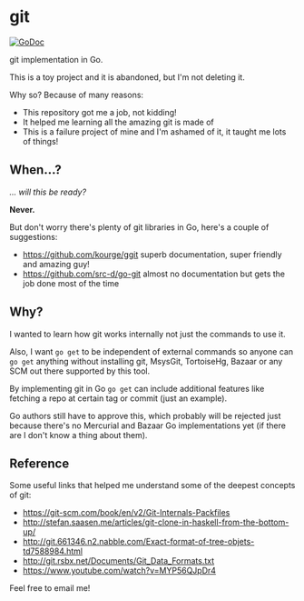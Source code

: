 # git

[![GoDoc](https://godoc.org/github.com/toqueteos/git?status.svg)](http://godoc.org/github.com/toqueteos/git)

git implementation in Go.

This is a toy project and it is abandoned, but I'm not deleting it.

Why so? Because of many reasons:

- This repository got me a job, not kidding!
- It helped me learning all the amazing git is made of
- This is a failure project of mine and I'm ashamed of it, it taught me lots of things!

## When...?

*... will this be ready?*

**Never.**

But don't worry there's plenty of git libraries in Go, here's a couple of suggestions:

- https://github.com/kourge/ggit superb documentation, super friendly and amazing guy!
- https://github.com/src-d/go-git almost no documentation but gets the job done most of the time

## Why?

I wanted to learn how git works internally not just the commands to use it.

Also, I want `go get` to be independent of external commands so anyone can `go get` anything without installing git, MsysGit, TortoiseHg, Bazaar or any SCM out there supported by this tool.

By implementing git in Go `go get` can include additional features like fetching a repo at certain tag or commit (just an example).

Go authors still have to approve this, which probably will be rejected just because there's no Mercurial and Bazaar Go implementations yet (if there are I don't know a thing about them).

## Reference

Some useful links that helped me understand some of the deepest concepts of git:

- https://git-scm.com/book/en/v2/Git-Internals-Packfiles
- http://stefan.saasen.me/articles/git-clone-in-haskell-from-the-bottom-up/
- http://git.661346.n2.nabble.com/Exact-format-of-tree-objets-td7588984.html
- http://git.rsbx.net/Documents/Git_Data_Formats.txt
- https://www.youtube.com/watch?v=MYP56QJpDr4

Feel free to email me!
